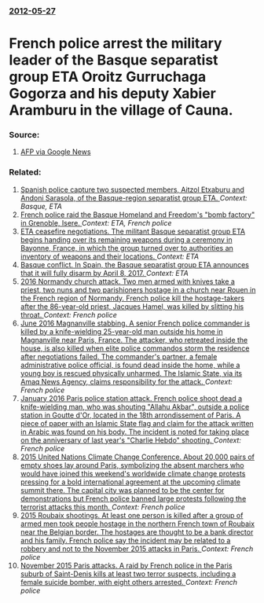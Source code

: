 ### [2012-05-27](/news/2012/05/27/index.md)

# French police arrest the military leader of the Basque separatist group ETA Oroitz Gurruchaga Gogorza and his deputy Xabier Aramburu in the village of Cauna. 




### Source:

1. [AFP via Google News](http://www.google.com/hostednews/afp/article/ALeqM5gfpGtZpxE_nEz7BR3WFwxxZ5hKTg?docId=CNG.4a0fda7c995c3b0e087f5420b229ac84.771)

### Related:

1. [ Spanish police capture two suspected members, Aitzol Etxaburu and Andoni Sarasola, of the Basque-region separatist group ETA. ](/news/2009/08/19/spanish-police-capture-two-suspected-members-aitzol-etxaburu-and-andoni-sarasola-of-the-basque-region-separatist-group-eta.md) _Context: Basque, ETA_
2. [ French police raid the Basque Homeland and Freedom's "bomb factory" in Grenoble, Isere. ](/news/2009/04/7/french-police-raid-the-basque-homeland-and-freedom-s-bomb-factory-in-grenoble-isa-re.md) _Context: ETA, French police_
3. [ ETA ceasefire negotiations. The militant Basque separatist group ETA begins handing over its remaining weapons during a ceremony in Bayonne, France, in which the group turned over to authorities an inventory of weapons and their locations. ](/news/2017/04/8/eta-ceasefire-negotiations-the-militant-basque-separatist-group-eta-begins-handing-over-its-remaining-weapons-during-a-ceremony-in-bayonne.md) _Context: ETA_
4. [Basque conflict. In Spain, the Basque separatist group ETA announces that it will fully disarm by April 8, 2017. ](/news/2017/03/17/basque-conflict-in-spain-the-basque-separatist-group-eta-announces-that-it-will-fully-disarm-by-april-8-2017.md) _Context: ETA_
5. [2016 Normandy church attack. Two men armed with knives take a priest, two nuns and two parishioners hostage in a church near Rouen in the French region of Normandy. French police kill the hostage-takers after the 86-year-old priest, Jacques Hamel, was killed by slitting his throat. ](/news/2016/07/26/2016-normandy-church-attack-two-men-armed-with-knives-take-a-priest-two-nuns-and-two-parishioners-hostage-in-a-church-near-rouen-in-the-fr.md) _Context: French police_
6. [June 2016 Magnanville stabbing. A senior French police commander is killed by a knife-wielding 25-year-old man outside his home in Magnanville near Paris, France. The attacker, who retreated inside the house, is also killed when elite police commandos storm the residence after negotiations failed. The commander's partner, a female administrative police official, is found dead inside the home, while a young boy is rescued physically unharmed. The Islamic State, via its Amaq News Agency, claims responsibility for the attack. ](/news/2016/06/13/june-2016-magnanville-stabbing-a-senior-french-police-commander-is-killed-by-a-knife-wielding-25-year-old-man-outside-his-home-in-magnanvil.md) _Context: French police_
7. [January 2016 Paris police station attack. French police shoot dead a knife-wielding man, who was shouting "Allahu Akbar", outside a police station in Goutte d'Or, located in the 18th arrondissement of Paris. A piece of paper with an Islamic State flag and claim for the attack written in Arabic was found on his body. The incident is noted for taking place on the anniversary of last year's "Charlie Hebdo" shooting. ](/news/2016/01/7/january-2016-paris-police-station-attack-french-police-shoot-dead-a-knife-wielding-man-who-was-shouting-allahu-akbar-outside-a-police-s.md) _Context: French police_
8. [2015 United Nations Climate Change Conference. About 20,000 pairs of empty shoes lay around Paris, symbolizing the absent marchers who would have joined this weekend's worldwide climate change protests pressing for a bold international agreement at the upcoming climate summit there. The capital city was planned to be the center for demonstrations but French police banned large protests following the terrorist attacks this month. ](/news/2015/11/29/2015-united-nations-climate-change-conference-about-20-000-pairs-of-empty-shoes-lay-around-paris-symbolizing-the-absent-marchers-who-would.md) _Context: French police_
9. [2015 Roubaix shootings. At least one person is killed after a group of armed men took people hostage in the northern French town of Roubaix near the Belgian border. The hostages are thought to be a bank director and his family. French police say the incident may be related to a robbery and not to the November 2015 attacks in Paris. ](/news/2015/11/24/2015-roubaix-shootings-at-least-one-person-is-killed-after-a-group-of-armed-men-took-people-hostage-in-the-northern-french-town-of-roubaix.md) _Context: French police_
10. [November 2015 Paris attacks. A raid by French police in the Paris suburb of Saint-Denis kills at least two terror suspects, including a female suicide bomber, with eight others arrested. ](/news/2015/11/18/november-2015-paris-attacks-a-raid-by-french-police-in-the-paris-suburb-of-saint-denis-kills-at-least-two-terror-suspects-including-a-fema.md) _Context: French police_
